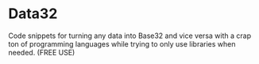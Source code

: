# Data32
Code snippets for turning any data into Base32 and vice versa with a crap ton of programming languages while trying to only use libraries when needed. (FREE USE)
